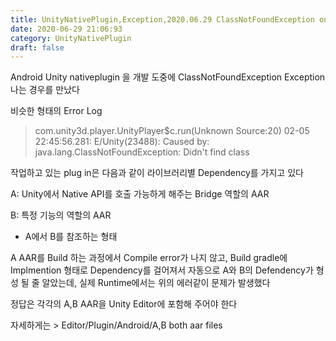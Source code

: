 ```yaml
---
title: UnityNativePlugin,Exception,2020.06.29 ClassNotFoundException on Unity Android plugin
date: 2020-06-29 21:06:93
category: UnityNativePlugin
draft: false
---
```



Android Unity nativeplugin 을 개발 도중에 ClassNotFoundException Exception나는 경우를 만났다

 비슷한 형태의 Error Log

> com.unity3d.player.UnityPlayer$c.run(Unknown
 > Source:20) 02-05 22:45:56.281:
 > E/Unity(23488): Caused by:
 > java.lang.ClassNotFoundException:
 > Didn't find class


 작업하고 있는 plug in은 다음과 같이 라이브러리별 Dependency를 가지고 있다

 A: Unity에서 Native API를 호출 가능하게 해주는 Bridge 역할의 AAR
  
 B: 특정 기능의 역할의 AAR

 - A에서 B를 참조하는 형태

 A AAR를 Build 하는 과정에서 Compile error가 나지 않고, 
 Build gradle에 Implmention 형태로 Dependency를 걸어져서 자동으로 
 A와 B의 Defendency가 형성 될 줄 알았는데, 실제 Runtime에서는 위의 에러같이 문제가 발생했다

 정답은 각각의 A,B AAR을 Unity Editor에 포함해 주어야 한다
 
 자세하게는 > Editor/Plugin/Android/A,B both aar files


 




 
